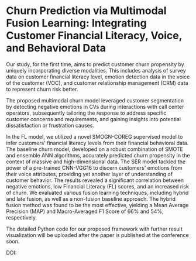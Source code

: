 # Churn Prediction via Multimodal Fusion Learning: Integrating Customer Financial Literacy, Voice, and Behavioral Data

Our study, for the first time, aims to predict customer churn propensity by uniquely incorporating diverse modalities. This includes analysis of survey data on customer financial literacy level, emotion detection data in the voice of the customer (VOC), and customer relationship management (CRM) data to represent churn risk better.

The proposed multimodal churn model leveraged customer segmentation by detecting negative emotions in CVs during interactions with call center operators, subsequently tailoring the response to address specific customer concerns and requirements, and gaining insights into potential dissatisfaction or frustration causes. 

In the FL model, we utilized a novel SMOGN-COREG supervised model to infer customers' financial literacy levels from their financial behavioral data. The baseline churn model, developed on a robust combination of SMOTE and ensemble ANN algorithms, accurately predicted churn propensity in the context of massive and high-dimensional data. The SER model tackled the power of a pre-trained CNN-VGG16 to discern customers' emotions from their voice attributes, providing yet another layer of understanding of customer behavior.
The results revealed a significant correlation between negative emotions, low Financial Literacy (FL) scores, and an increased risk of churn. We evaluated various fusion learning techniques, including hybrid and late fusion, as well as a non-fusion baseline approach. The hybrid fusion method was found to be the most effective, yielding a Mean Average Precision (MAP) and Macro-Averaged F1 Score of 66% and 54%, respectively.


The detailed Python code for our proposed framework with further result visualization will be uploaded after the paper is published at the conference soon. 


DOI:
